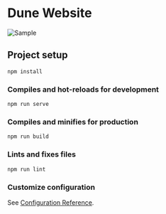 # Dune Website
![Sample](https://user-images.githubusercontent.com/18519716/144550152-19e7b770-5b86-447d-b2a7-169d8310edfb.png)

## Project setup
```
npm install
```

### Compiles and hot-reloads for development
```
npm run serve
```

### Compiles and minifies for production
```
npm run build
```

### Lints and fixes files
```
npm run lint
```

### Customize configuration
See [Configuration Reference](https://cli.vuejs.org/config/).
